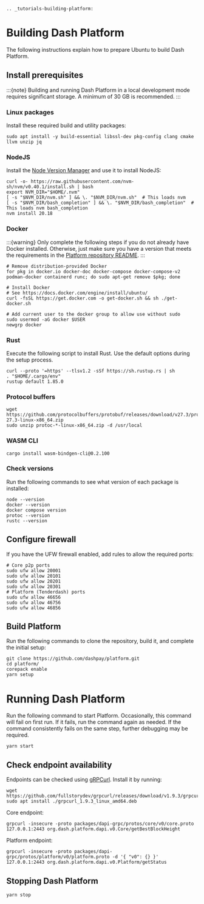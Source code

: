 ```{eval-rst}
.. _tutorials-building-platform:
```

# Building Dash Platform

The following instructions explain how to prepare Ubuntu to build Dash Platform.

## Install prerequisites

:::{note}
Building and running Dash Platform in a local development mode requires significant storage. A minimum of 30 GB is recommended.
:::

### Linux packages

Install these required build and utility packages:

``` shell
sudo apt install -y build-essential libssl-dev pkg-config clang cmake llvm unzip jq
```

### NodeJS

Install the [Node Version Manager](https://github.com/nvm-sh/nvm) and use it to install NodeJS:

``` shell
curl -o- https://raw.githubusercontent.com/nvm-sh/nvm/v0.40.1/install.sh | bash
export NVM_DIR="$HOME/.nvm"
[ -s "$NVM_DIR/nvm.sh" ] && \. "$NVM_DIR/nvm.sh"  # This loads nvm
[ -s "$NVM_DIR/bash_completion" ] && \. "$NVM_DIR/bash_completion"  # This loads nvm bash_completion
nvm install 20.18
```

### Docker

:::{warning}
Only complete the following steps if you do not already have Docker installed. Otherwise, just make sure you have a version that meets the requirements in the [Platform repository README](https://github.com/dashpay/platform?tab=readme-ov-file#how-to-build-and-set-up-a-node-from-the-code-in-this-repo).
:::

``` shell
# Remove distribution-provided Docker
for pkg in docker.io docker-doc docker-compose docker-compose-v2 podman-docker containerd runc; do sudo apt-get remove $pkg; done

# Install Docker
# See https://docs.docker.com/engine/install/ubuntu/
curl -fsSL https://get.docker.com -o get-docker.sh && sh ./get-docker.sh

# Add current user to the docker group to allow use without sudo
sudo usermod -aG docker $USER
newgrp docker
```

### Rust

Execute the following script to install Rust. Use the default options during the setup process.

``` shell
curl --proto '=https' --tlsv1.2 -sSf https://sh.rustup.rs | sh
. "$HOME/.cargo/env"
rustup default 1.85.0
```

### Protocol buffers

``` shell
wget https://github.com/protocolbuffers/protobuf/releases/download/v27.3/protoc-27.3-linux-x86_64.zip
sudo unzip protoc-*-linux-x86_64.zip -d /usr/local
```

### WASM CLI

``` shell
cargo install wasm-bindgen-cli@0.2.100
```

### Check versions

Run the following commands to see what version of each package is installed:

``` shell
node --version
docker --version
docker compose version
protoc --version
rustc --version
```

## Configure firewall

If you have the UFW firewall enabled, add rules to allow the required ports:

``` shell
# Core p2p ports
sudo ufw allow 20001
sudo ufw allow 20101
sudo ufw allow 20201
sudo ufw allow 20301
# Platform (Tenderdash) ports
sudo ufw allow 46656
sudo ufw allow 46756
sudo ufw allow 46856
```

## Build Platform

Run the following commands to clone the repository, build it, and complete the initial setup:

``` shell
git clone https://github.com/dashpay/platform.git
cd platform/
corepack enable
yarn setup
```

# Running Dash Platform

Run the following command to start Platform. Occasionally, this command will fail on first run. If it fails, run the command again as needed. If the command consistently fails on the same step, further debugging may be required.

``` shell
yarn start
```

## Check endpoint availability

Endpoints can be checked using [gRPCurl](https://github.com/fullstorydev/grpcurl). Install it by running:

``` shell
wget https://github.com/fullstorydev/grpcurl/releases/download/v1.9.3/grpcurl_1.9.3_linux_amd64.deb
sudo apt install ./grpcurl_1.9.3_linux_amd64.deb
```

Core endpoint:

``` shell
grpcurl -insecure -proto packages/dapi-grpc/protos/core/v0/core.proto 127.0.0.1:2443 org.dash.platform.dapi.v0.Core/getBestBlockHeight
```

Platform endpoint:

``` shell
grpcurl -insecure -proto packages/dapi-grpc/protos/platform/v0/platform.proto -d '{ "v0": {} }' 127.0.0.1:2443 org.dash.platform.dapi.v0.Platform/getStatus
```

## Stopping Dash Platform

``` shell
yarn stop
```
